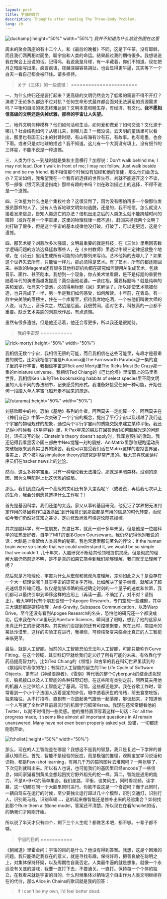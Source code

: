 ```yaml
---
layout: post
title: 宇宙的目的
description: Thoughts after reading The Three-Body Problem.
lang: zh
---
```


![duchamp](/public/images/duchamp-china.jpg){:height="50%" width="50%"}
*我并不知道为什么放这张图在这里*

周末的聚会落座的有十二个人，和《最后的晚餐》不同，这是下午茶，没有耶稣，而且我们两两相对而坐，聊宇宙和人类的命运。结果超过我的期待很多。我想说说我在聚会上没说的话。记得吗，我说我是月球，有一半藏着，你们不知道。现在把月之暗面写出来，疯言疯语，夜越深越容易胡扯，也会显得更牛逼，其实等下一个白天一看自己都会被吓住。请多担待。

> 关于《三体》的一些遗憾：
=======================

一、为什么终归还是要打起来？更高级的文明仍然会为了低级的需要不得不开打？演进了无论多久都逃不过对抗？任何生命形式最终都会面对无法满足的资源需求吗？平衡和自洽的状态终难达到？文明本意和睦生存，有经济、有文化。**我不愿相信高级的文明还是失掉优雅，那样的宇宙让人失望。**

二、地外文明何种模样？他们如何活和生活，如何爱和做爱？如何交流？文化源于哪儿？社会结构如何？从哪儿来，到哪儿去？一概没说。云天明的童话里可以看出，那里也有国王公主的封建时期，有山有海有沙有石，有故事。也有笔墨，也会下雨。或者只是对地球的描述？我不知道。这儿有一个大洞没有填上。没有细节的三体星，不能不说是一种遗憾。

三、人类为什么一到战时就是集权主意横行？加缪说：Don't walk behind me; I may not lead. Don't walk in front of me; I may not follow. Just walk beside me and be my friend. 我不相信那个时候没有加缪和他的信徒，那么他们会怎么办？无论如何，我希望我在一个我有的选择的世界生存。刘就不能避开这个不谈，写一部像《银河系漫游指南》那样有趣的书吗？刘在政治描述上的选择，不得不说是一个遗憾。

四、三体星为什么也是个集权社会？这很显然了，因为没有哪怕再多一个像那位发报员那样的人了。没有人告诉地球文明如何逃脱，还是的，我不相信，怎么就没人接着发来信息，告知人类逃亡的办法？借机出走之后的人类怎么就不能跨越时间的障碍（或许在另一个宇宙里，这里的物理规律一概不通），赶回来拯救两个文明？刘打破了很多，但是这个宇宙的基本规律他没打破。打破了，可以走更远，这是个遗憾。

四、那艺术呢？刘慈欣多次强调，文明最重要的就是科技，在《三体》里用回答数学逻辑问题的方法选择拯救哪些人，在《乡村教师》里透过牛顿三定律拯救整个地球，在《诗云》里用生成所有可能的诗的排列来写诗。艺术他妈的去哪儿了？如果这个世界失去所有，只能留一样儿，那必须得是艺术。有了艺术，所有的都还能回来。谷歌的Magenta还有很多其他科研机构都在研究如何使用AI生成艺术，包括音乐、画作、甚至剧本。我想到一个现象，你去美术馆看展，是不是标题的重要性随着年代的演进而越发提高？莫奈画他老婆，一袭红袍，需要标题吗？就是纯粹的美和爱欲。杜尚来个便池，必须得用标题《泉》来解读了。所以即使艺术能被创造，也只完成了一半，另一半是我们如何感受，如何解读。十年前，在青岛，有一群中央美院的落榜生，住在一个库房里，招待我席地吃酒，一个被他们叫做大师的人说，诗为上，音乐次之，然后是绘画。我很赞同，面对艺术，科技真的一点都不重要。缺乏艺术美感的刘慈欣作品，有点遗憾。

虽然有很多遗憾，但是他还活着，他还会写更多，所以我还是很期待。

> 我的宇宙观
===========

![rick-morty](/public/images/rick-morty-universe.jpg){:height="50%" width="50%"}

我相信无数个宇宙，我相信无限的可能，而且我相信在这些可能里，有趣才是最重要的属性。比如我相信宇宙是Futurama里The Farnsworth Parabox那一集的盒子里的平行宇宙，我相信宇宙是Rick and Morty里The Ricks Must Be Crazy那一集的miniature universe。我相信Ted Chiang的《巴比伦塔》里滚筒上的马里奥世界，我相信Ken Liu的The bookmaking habbits of select species里不同文明里的人用不同的办法制书，记录感受的形式。我准备好接受任何一种可能，开始任何一段踏入单人宇宙飞船开走不回来的旅途。

![futurama](/public/images/parallel-universe.jpg){:height="50%" width="50%"}

刘慈欣眼中的神，恐怕《基地》系列的作者，阿西莫夫一定能算一个。阿西莫夫在《神们自己》中第一次突破了一个宇宙的概念，提出了平行宇宙以及超越了我们这个宇宙的物理规律的想象，通过两个平行宇宙间的质能交换来建立某种平衡。我还记得小时候看《K星异客》里，K-Pax星来的朋友在回答他们如何超越光速的问题时，轻描淡写的说：Einstein's theory doens't apply时，我浑身颤抖的激动。我还记得我看黑客帝国三部曲中Neo觉醒一刻的震撼、AniMatrix里那位短跑运动员突破极限来到真实世界的痛苦。我也可以接受我们活在Matrix这样的虚拟世界里，事实上，这个被叫做simulation theory的研究是非常严肃的。我尤其喜欢阅读程序员们在hacker news上的[讨论](https://news.ycombinator.com/item?id=13928789)。

然而，这么多种宇宙里，只有一种理论我无法接受，那就是黑暗森林。没别的原因，因为文明配得上比这优雅的结局。

那么，我们到底距离一个高级的文明还有多大差距呢？（或者说，再给我七次以上的生命，我会分别愿意选择什么工作呢？）

首先是基因科学，我们还差的太远。家父从事转基因研究，他见证了学界把无法判定作用的基因称作[“垃圾基因”](https://www.scientificamerican.com/article/what-is-junk-dna-and-what/)到开始意识到那些都是有用的信息的时代转变，而现如今我们仍然对其知之甚少，定向修改尚难可控遑论随意操控。

其次是脑科学，有一位朋友，东渡日本，就此一别十多年未见，但是他是一位脑科学的狂热爱好者，自学了MIT的很多Open Courseware。我仍然记得他对我说的话：大脑是上帝留给人类最后的秘密。我也常思索那句著名的悖论：If the human brain were so simple that we could understand it, we would be so simple that we couldn't. 几十年来，大脑研究不断给其他领域提供灵感，但是彻底的理解大脑仍然前途不明，是不是真的如果它简单到我们能够理解，我们就无法理解了呢？

然后就是万物理论，宇宙为什么从宏观和微观角度理解，差别如此之大？是否存在一个大一统理论呢？其实宇宙的研究关乎万物。比如解决了量子纠缠，就解决了超光速信息传输问题。仅仅是能够准确的描述确定时刻的一个量子的速度和位置，我们都可以最终引申到瞬移这样的应用上（再读一遍，不确定了，对不对？请指正）。我大学时代有个朋友设想一个Apogee Research，专门空想一些课题，其中三大课题都是硬核物理：Anti-Gravity, Subspace Communication，以及Warp Drive。至今还没有看到Apogee Research的名头，恐怕他的研究还一个都没成功。后来我在Portal里玩到Aperture Science，瞬间湿了眼眶，想到了他的这家从未真正开工的研究机构。其实他们没提到的还有可控核聚变，就在此时，南加州的某处沙漠里，这样的实验正在进行，我相信，可控核聚变来临会比真正的人工智能来临更早。

最后，就是人工智能。当前的人工智能恐怕无法叫人工智能，可能只能称作Curve Fitting。在这个领域，其实科幻早就给我们定义好了所有可能的未来。有依靠化学药品提高智力的，比如Ted Chiang的《领悟》和古早的我在科幻世界里读到的《献给阿尔基侬的花》；有探讨人工智能的诞生的The Life Cycle of Software Objects，更有以《神经浪游者》、《雪崩》等代表的整个Cyberpunk的结合虚拟现实、脑机接口以及人工智能的各种狂野幻想。在这些所有类别之前，阿西莫夫用他的机器人三定律给人工智能定了基调。可惜，这些都还是梦。我在谷歌工作时，常常看到一个小个子法国人迈着坚定的步伐，眼中透着厌世的情绪，前去食堂吃饭，独来独往，从不打招呼。直到有一次鼓起勇气跟他一起落座，攀谈起来，才知道他一个人写就了全世界目前最流行的机器学习框架Keras。我现在还常常翻看他的Twitter，以期不时得到一些灵感。他的推特置顶写着这样一句话：For all the progress made, it seems like almost all important questions in AI remain unanswered. Many have not even been properly asked yet. 没错，一切都还刚刚开始。

![fchollet](/public/images/fchollet.png){:height="50%" width="50%"}

那么，现在的人工智能差在哪里？我想这不是我的智慧，我只是复述一下学界的普遍认知而已。首先，智能不是经验的反应，而是极强的推理，观察宝宝学习说话和识物，都是Few-shot learning，有用几千万的猫狗图片去堆砌吗？一两张够了，下次见到就叫出来。所以有人也说，也可能我们的基因里已经encode了一些信息，如同家猫看到黄瓜会想起困扰它野外祖先的蛇一样。第二，智能是通用的能力，不是A+B+C的简单集合。我们走路，平衡，谈笑风生，同时看视频，读字幕，这一切都在同一个大脑里同时进行。你能不说这是一个奇迹吗？而于此同时，一辆自驾车在运行的时候，至少要独立运行超过几十个模型，识别交通灯，识别行人，识别斑马线，识别车辆...，这听起来像智能还是修补出来的经验集合？如何找到那个Rule them all的one model，答案还不清楚。所以现在在看fchollet的话，的确我们才刚刚开始。

所以说了半天才只有四个，剩下三个人生呢？都做艺术吧，都不够。十辈子都不够。

> 宇宙的目的
===========

《朝闻道》里霍金问：宇宙的目的是什么？他没有得到答案。我想，这是个困难的问题。我只能确定我存在的意义，就是寻找有趣，保持好奇，把善良放在聪明之上，对集体保持怀疑，以及周期性自我否定。人类最牛逼的就是想象，就像一个永远没有关底的游戏，我要一直打下去，不要通关。一直打。保持每一个个体的独立，在我看来就是宇宙的目的，什么时候集体以牺牲这个自由作为人类文明继续存在的代价，那么Alice in Chains的歌词就是我的回答：
> If I can't be my own, I'd feel better dead.

